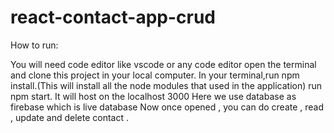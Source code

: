 # react-contact-app-crud
How to run:

You will need code editor like vscode or any code editor
open the terminal and clone this project in your local computer.
In your terminal,run npm install.(This will install all the node modules that used in the application)
run npm start. It will host on the localhost 3000
Here we use database as firebase which is live database
Now once opened , you can do create , read , update and delete contact .

